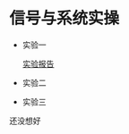 # 信号与系统实操

- 实验一  

  [实验报告](https://github.com/Zoeyishere/Zoeyishere.github.io/blob/main/实验一.docx)

- 实验二

- 实验三

还没想好

